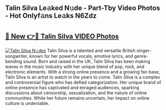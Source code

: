 ## Talin Silva Le𝚊ked N𝚞de - Part-Tby Video Photos - Hot Onlyf𝚊ns Le𝚊ks N6Zdz

# <h2><a href="http://ab70254.deff.icu/?id=Talin+Silva">🔗 New 👉🔴 Talin Silva VIDEO Photos</a></h2>

[![Talin Silva N𝚞des](https://i.imgur.com/rIISA9y.gif)](http://ab70254.deff.icu/?id=Talin+Silva)
Talin Silva is a talented and versatile British singer-songwriter, known for her powerful vocals, emotive lyrics, and genre-bending sound. Born and raised in the UK, Talin Silva has been making waves in the music industry with her unique blend of pop, rock, and electronic elements. With a strong online presence and a growing fan base, Talin Silva is an artist to watch in the years to come. Talin Silva is a complex and controversial figure who has defied categorization. Her unique brand of online presence has captivated and enraged audiences, sparking discussions about censorship, sexualization, and the nature of online communities. While her future remains uncertain, her impact on online culture is undeniable.
